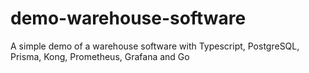 # demo-warehouse-software
A simple demo of a warehouse software with Typescript, PostgreSQL, Prisma, Kong, Prometheus, Grafana and Go
